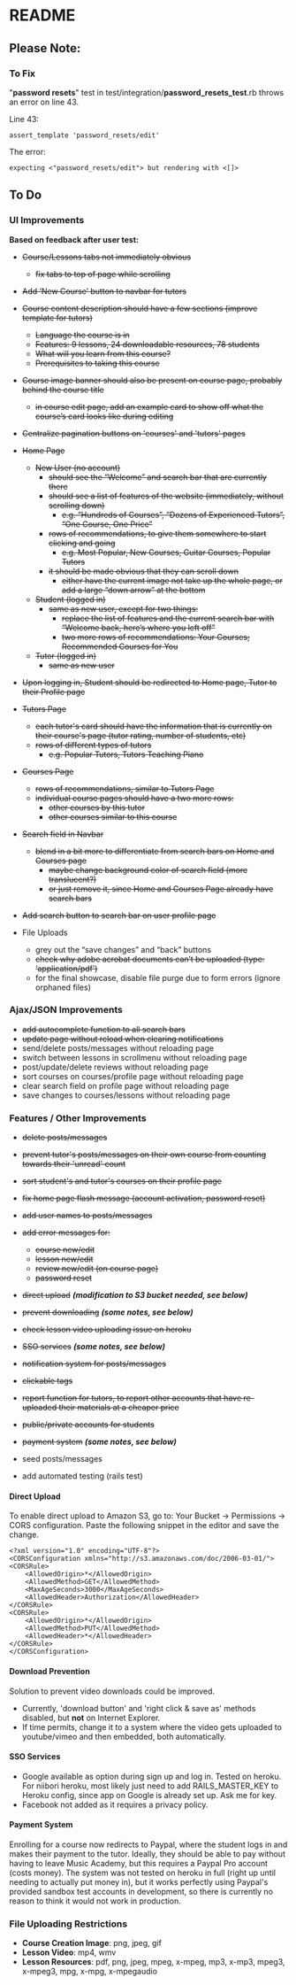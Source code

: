 # README

## Please Note:

### To Fix
    
"**password resets**" test in test/integration/**password_resets_test**.rb
throws an error on line 43.

Line 43:
```
assert_template 'password_resets/edit'
```

The error:
```
expecting <"password_resets/edit"> but rendering with <[]>
```

## To Do

### UI Improvements

**Based on feedback after user test:**

- ~~Course/Lessons tabs not immediately obvious~~
  - ~~fix tabs to top of page while scrolling~~

- ~~Add ‘New Course’ button to navbar for tutors~~

- ~~Course content description should have a few sections (improve template for tutors)~~
  - ~~Language the course is in~~
  - ~~Features: 9 lessons, 24 downloadable resources, 78 students~~
  - ~~What will you learn from this course?~~
  - ~~Prerequisites to taking this course~~

- ~~Course image banner should also be present on course page, probably behind the course title~~
  - ~~in course edit page, add an example card to show off what the course’s card looks like during editing~~

- ~~Centralize pagination buttons on 'courses' and 'tutors' pages~~

- ~~Home Page~~
  - ~~New User (no account)~~
    - ~~should see the “Welcome” and search bar that are currently there~~
    - ~~should see a list of features of the website (immediately, without scrolling down)~~
      - ~~e.g. “Hundreds of Courses”, “Dozens of Experienced Tutors”, “One Course, One Price”~~
    - ~~rows of recommendations, to give them somewhere to start clicking and going~~
      - ~~e.g. Most Popular, New Courses, Guitar Courses, Popular Tutors~~
    - ~~it should be made obvious that they can scroll down~~
      - ~~either have the current image not take up the whole page, or add a large “down arrow” at the bottom~~
  - ~~Student (logged in)~~
    - ~~same as new user, except for two things:~~
      - ~~replace the list of features and the current search bar with “Welcome back, here’s where you left off”~~
      - ~~two more rows of recommendations: Your Courses; Recommended Courses for You~~
  - ~~Tutor (logged in)~~
    - ~~same as new user~~

- ~~Upon logging in, Student should be redirected to Home page, Tutor to their Profile page~~

- ~~Tutors Page~~
  - ~~each tutor's card should have the information that is currently on their
    course's page (tutor rating, number of students, etc)~~
  - ~~rows of different types of tutors~~
    - ~~e.g. Popular Tutors, Tutors Teaching Piano~~

- ~~Courses Page~~
  - ~~rows of recommendations, similar to Tutors Page~~
  - ~~individual course pages should have a two more rows:~~
    - ~~other courses by this tutor~~
    - ~~other courses similar to this course~~

- ~~Search field in Navbar~~
  - ~~blend in a bit more to differentiate from search bars on Home and Courses page~~
    - ~~maybe change background color of search field (more translucent?)~~
    - ~~or just remove it, since Home and Courses Page already have search bars~~

- ~~Add search button to search bar on user profile page~~

- File Uploads
  - grey out the “save changes” and “back” buttons
  - ~~check why adobe acrobat documents can’t be uploaded (type: ‘application/pdf’)~~
  - for the final showcase, disable file purge due to form errors (ignore orphaned files)

### Ajax/JSON Improvements

- ~~add autocomplete function to all search bars~~
- ~~update page without reload when clearing notifications~~
- send/delete posts/messages without reloading page
- switch between lessons in scrollmenu without reloading page
- post/update/delete reviews without reloading page
- sort courses on courses/profile page without reloading page
- clear search field on profile page without reloading page
- save changes to courses/lessons without reloading page

### Features / Other Improvements

- ~~delete posts/messages~~
- ~~prevent tutor's posts/messages on their own course from counting towards their 'unread' count~~
- ~~sort student's and tutor's courses on their profile page~~
- ~~fix home page flash message (account activation, password reset)~~
- ~~add user names to posts/messages~~
- ~~add error messages for:~~ 
  - ~~course new/edit~~
  - ~~lesson new/edit~~
  - ~~review new/edit (on course page)~~
  - ~~password reset~~
 
- ~~direct upload~~ **_(modification to S3 bucket needed, see below)_**
- ~~prevent downloading~~ **_(some notes, see below)_**
- ~~check lesson video uploading issue on heroku~~
 
- ~~SSO services~~ **_(some notes, see below)_**
- ~~notification system for posts/messages~~
- ~~clickable tags~~
- ~~report function for tutors, to report other accounts that have re-uploaded their materials at a cheaper price~~
- ~~public/private accounts for students~~
- ~~payment system~~ **_(some notes, see below)_**

- seed posts/messages

- add automated testing (rails test)

#### Direct Upload

To enable direct upload to Amazon S3, go to: Your Bucket -> Permissions -> CORS configuration. Paste the following snippet in the editor and save the change.
```
<?xml version="1.0" encoding="UTF-8"?>
<CORSConfiguration xmlns="http://s3.amazonaws.com/doc/2006-03-01/">
<CORSRule>
    <AllowedOrigin>*</AllowedOrigin>
    <AllowedMethod>GET</AllowedMethod>
    <MaxAgeSeconds>3000</MaxAgeSeconds>
    <AllowedHeader>Authorization</AllowedHeader>
</CORSRule>
<CORSRule>
    <AllowedOrigin>*</AllowedOrigin>
    <AllowedMethod>PUT</AllowedMethod>
    <AllowedHeader>*</AllowedHeader>
</CORSRule>
</CORSConfiguration>
```

#### Download Prevention

Solution to prevent video downloads could be improved.
- Currently, 'download button' and 'right click & save as' methods disabled,
  but **not** on Internet Explorer.
- If time permits, change it to a system where the video gets uploaded to
  youtube/vimeo and then embedded, both automatically.

#### SSO Services

- Google available as option during sign up and log in. Tested on heroku.
  For niibori heroku, most likely just need to add RAILS_MASTER_KEY to Heroku
config, since app on Google is already set up. Ask me for key.
- Facebook not added as it requires a privacy policy.

#### Payment System
Enrolling for a course now redirects to Paypal, where the student logs in and
makes their payment to the tutor. Ideally, they should be able to pay without
having to leave Music Academy, but this requires a Paypal Pro account (costs
money). The system was not tested on heroku in full (right up until needing to
actually put money in), but it works perfectly using Paypal's provided sandbox
test accounts in development, so there is currently no reason to think it would
not work in production.

### File Uploading Restrictions
  - **Course Creation Image**: png, jpeg, gif
  - **Lesson Video**: mp4, wmv
  - **Lesson Resources**: pdf, png, jpeg, mpeg, x-mpeg, mp3, x-mp3, mpeg3, x-mpeg3, mpg, x-mpg, x-mpegaudio
